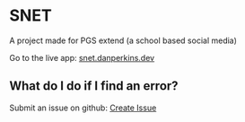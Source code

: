 # SNET

A project made for PGS extend (a school based social media)

Go to the live app: [snet.danperkins.dev](https://snet.danperkins.dev/)

## What do I do if I find an error?

Submit an issue on github: [Create Issue](https://github.com/PerkinsDan/snet/issues/new)
